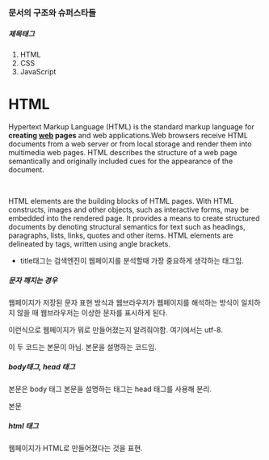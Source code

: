 ### 문서의 구조와 슈퍼스타들


##### 제목태그
<title> 제목 </title>


<title>WEB1 - html</title>

<ol>
  <li>HTML</li>
  <li>CSS</li>
  <li>JavaScript</li>
</ol>
<h1>HTML</h1>
<p>Hypertext Markup Language (HTML) is the standard markup language for <strong>creating <u>web</u> pages</strong> and web applications.Web browsers receive HTML documents from a web server or from local storage and render them into multimedia web pages. HTML describes the structure of a web page semantically and originally included cues for the appearance of the document.
</p><p style="margin-top:45px;">HTML elements are the building blocks of HTML pages. With HTML constructs, images and other objects, such as interactive forms, may be embedded into the rendered page. It provides a means to create structured documents by denoting structural semantics for text such as headings, paragraphs, lists, links, quotes and other items. HTML elements are delineated by tags, written using angle brackets.
</p>


- title태그는 검색엔진이 웹페이지를 분석할때 가장 중요하게 생각하는 태그임.


##### 문자 깨지는 경우
웹페이지가 저장된 문자 표현 방식과 웹브라우저가 웹페이지를 해석하는 방식이 일치하지 않을 때 웹브라우저는 이상한 문자를 표시하게 된다.

<meta charset="utf-8">

이런식으로 웹페이지가 뭐로 만들어졌는지 알려줘야함. 여기에서는 utf-8.

<title>WEB1 - html</title>
<meta charset="utf-8">
이 두 코드는 본문이 아님. 본문을 설명하는 코드임.

##### body태그, head 태그
본문은 body 태그
본문을 설명하는 태그는 head 태그를 사용해 분리.

<head>
<title>WEB1 - html</title>
<meta charset="utf-8">
</head>
<body>
본문
</body>


##### html 태그
웹페이지가 HTML로 만들어졌다는 것을 표현.
<!doctype html> </html>





